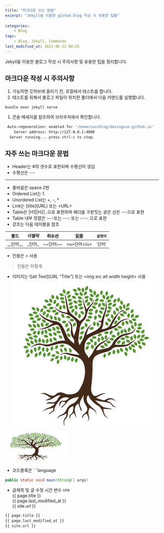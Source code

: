 ```yaml
---
title: "마크다운 쓰는 방법"
excerpt: "Jekyll을 이용한 github blog 작성 시 유용한 팁들"

categories:
    - Blog
tags:
    - Blog, Jekyll, Commands
last_modified_at: 2021-06-21 00:25
---
```

Jekyll을 이용한 블로그 작성 시 주의사항 및 유용한 팁을 정리합니다.

## 마크다운 작성 시 주의사항
1. 가능하면 깃허브에 올리기 전, 로컬에서 테스트를 합니다.
1. 테스트를 위해서 블로그 파일이 위치한 폴더에서 다음 커맨드를 실행합니다.
```bash
bundle exec jekyll serve
```
1. 콘솔 메세지를 참조하여 브라우저에서 확인합니다.
```bash
 Auto-regeneration: enabled for '/home/sun/blog/devingsun.github.io'
    Server address: http://127.0.0.1:4000
  Server running... press ctrl-c to stop.
```

## 자주 쓰는 마크다운 문법
+ Header는 #의 갯수로 표현되며 수평선이 생김
+ 수평선은 \-\-\-
---
+ 줄바꿈은 space 2번
+ Ordered List는 1.
+ Unordered List는 +, -, *
+ Link는 \[title]\(URL) 또는 \<URL>
+ Table은 \|H1\|\|H2\|..으로 표현하며 헤더를 구분짓는 굵은 선은 \-\-\-으로 표현
+ Table 내부 정렬은 :---또는 ---: 또는 :---: 으로 표현
+ 강조는 다음 테이블을 참조

|__볼드__|_이탤릭_|~~취소선~~|<u>밑줄</u>|`설명어`|
|:---:|:---:|:---:|:---:|:---:|
|\_\_단어\_\_|\_단어\_|\~\~단어\~\~|\<u>단어\</u>|\`단어\`|

+ 인용은 \> 사용 
>인용은 이렇게
+ 이미지는 \!\[alt Text\](URL "Title") 또는 \<img src alt width height> 사용
![나무alt](/img/Tree.jpg "나무")
<img src="/img/Tree.jpg" alt="나무alt" width="200" height="100" title="나무">

+ 코드블록은 \`\`\`language
```java
public static void main(String[] args)
```

+ 글제목 및 글 수정 시간 변수 `YFM`  
\{\{ page.title \}\}  
\{\{ page.last_modified_at \}\}  
\{\{ site.url \}\}
```markdown
{{ page.title }}
{{ page.last_modified_at }}
{{ site.url }}
```